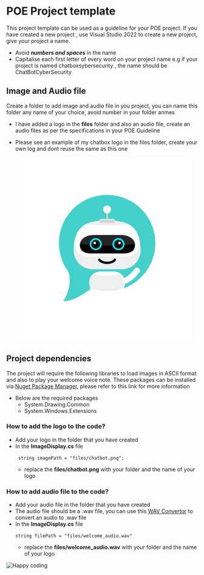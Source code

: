 # POE Project template

This project template can be used as a guideline for your POE project. If you have created a new project , use Visual Studio 2022 to create a new project, give your project a name.

- Avoid ***numbers and spaces*** in the name
- Capitalise each first letter of every word on your project name e.g if your project is named chatboxsybersecurity , the name should be ChatBotCyberSecurity


## Image and Audio file

Create a folder to add image and audio file in you project, you can name this folder any name of your choice, avoid number in your folder anmes
- I have added a logo in the <b>files</b> folder and also an audio file, create an audio files as per the specifications in your POE Guideline
- Please see an example of my chatbox logo in the files folder, create your own log and dont reuse the same as this one

    ![](ChatBotCyberSecurity/files/chatbot.png)

## Project dependencies


The project will require the following libraries to load images in ASCII format and also to play your welcome voice note. These packages can be installed via [Nuget Package Manager](https://learn.microsoft.com/en-us/nuget/consume-packages/install-use-packages-visual-studio), please refer to this link for more information

- Below are the required packages
   - System.Drawing.Common
   - System.Windows.Extensions
 
### How to add the logo to the code?

- Add your logo in the folder that you have created
- In the <b>ImageDisplay.cs</b> file
    ```
     string imagePath = "files/chatbot.png";
    ```
    - replace the <b>files/chatbot.png</b> with  your folder and the name of your logo

 
### How to add audio file to the code?

- Add your audio file in the folder that you have created
- The audio file should be a .wav file, you can use this [WAV Convertor](https://www.freeconvert.com/wav-converter) to convert an audio to .wav file
- In the <b>ImageDisplay.cs</b> file
    ```
    string filePath = "files/welcome_audio.wav"
    ```
    - replace the <b>files/welcome_audio.wav</b> with your folder and the name of your logo
 
![Happy coding](https://play-lh.googleusercontent.com/t1lEtIZyIvRioM6EFim6YuHwbpRRQgYPHkV4q3FqvVfSTr_iohPHIQmVV4LJDgkqF4OI)
